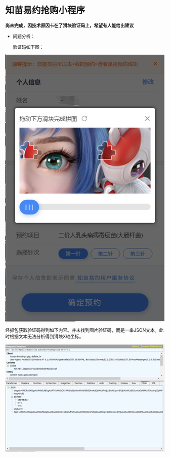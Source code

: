 # 知苗易约抢购小程序

 **尚未完成，因技术原因卡在了滑块验证码上，希望有人能给出建议**

* 问题分析：

  验证码如下图：

![img.png](img.png)

​	经抓包获取验证码得到如下内容。并未找到图片验证码，而是一串JSON文本。此时根据文本无法分析得到滑块X轴坐标。

![img_1.png](img_1.png)
